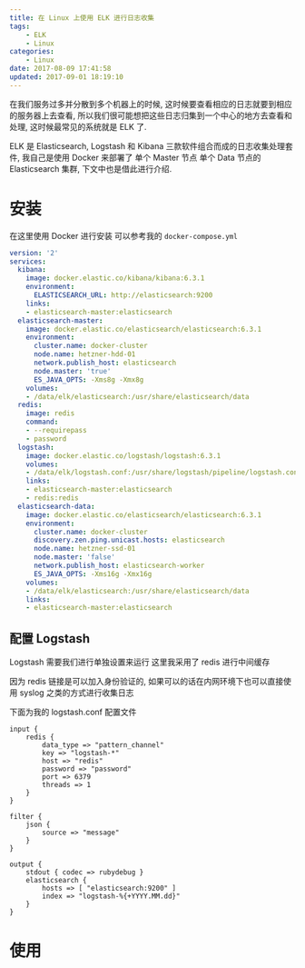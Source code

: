 ```yaml
---
title: 在 Linux 上使用 ELK 进行日志收集
tags: 
    - ELK
    - Linux
categories:
    - Linux
date: 2017-08-09 17:41:58
updated: 2017-09-01 18:19:10
---
```


在我们服务过多并分散到多个机器上的时候, 这时候要查看相应的日志就要到相应的服务器上去查看, 所以我们很可能想把这些日志归集到一个中心的地方去查看和处理, 
这时候最常见的系统就是 ELK 了.

<!-- more -->

ELK 是 Elasticsearch, Logstash 和 Kibana 三款软件组合而成的日志收集处理套件, 我自己是使用 Docker 来部署了 单个 Master 节点 单个 Data 节点的 
Elasticsearch 集群, 下文中也是借此进行介绍.

# 安装
在这里使用 Docker 进行安装 可以参考我的 `docker-compose.yml`
```yaml
version: '2'
services:
  kibana:
    image: docker.elastic.co/kibana/kibana:6.3.1
    environment:
      ELASTICSEARCH_URL: http://elasticsearch:9200
    links:
    - elasticsearch-master:elasticsearch
  elasticsearch-master:
    image: docker.elastic.co/elasticsearch/elasticsearch:6.3.1
    environment:
      cluster.name: docker-cluster
      node.name: hetzner-hdd-01
      network.publish_host: elasticsearch
      node.master: 'true'
      ES_JAVA_OPTS: -Xms8g -Xmx8g
    volumes:
    - /data/elk/elasticsearch:/usr/share/elasticsearch/data
  redis:
    image: redis
    command:
    - --requirepass
    - password
  logstash:
    image: docker.elastic.co/logstash/logstash:6.3.1
    volumes:
    - /data/elk/logstash.conf:/usr/share/logstash/pipeline/logstash.conf
    links:
    - elasticsearch-master:elasticsearch
    - redis:redis
  elasticsearch-data:
    image: docker.elastic.co/elasticsearch/elasticsearch:6.3.1
    environment:
      cluster.name: docker-cluster
      discovery.zen.ping.unicast.hosts: elasticsearch
      node.name: hetzner-ssd-01
      node.master: 'false'
      network.publish_host: elasticsearch-worker
      ES_JAVA_OPTS: -Xms16g -Xmx16g
    volumes:
    - /data/elk/elasticsearch:/usr/share/elasticsearch/data
    links:
    - elasticsearch-master:elasticsearch
```

## 配置 Logstash
Logstash 需要我们进行单独设置来运行 这里我采用了 redis 进行中间缓存

因为 redis 链接是可以加入身份验证的, 如果可以的话在内网环境下也可以直接使用 syslog 之类的方式进行收集日志

下面为我的 logstash.conf 配置文件
```text
input {
    redis {
        data_type => "pattern_channel"
        key => "logstash-*"
        host => "redis"
        password => "password"
        port => 6379
        threads => 1
    }
}

filter {
    json {
        source => "message"
    }
}

output {
    stdout { codec => rubydebug }
    elasticsearch {
        hosts => [ "elasticsearch:9200" ]
        index => "logstash-%{+YYYY.MM.dd}"
    }
}
```

# 使用
